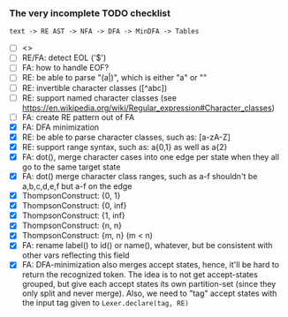 ### The very incomplete TODO checklist

```
text -> RE AST -> NFA -> DFA -> MinDFA -> Tables
```

- [ ] <<more unit tests>>
- [ ] RE/FA: detect EOL ('$')
- [ ] FA: how to handle EOF?
- [ ] RE: be able to parse "(a|)", which is either "a" or ""
- [ ] RE: invertible character classes ([^abc])
- [ ] RE: support named character classes (see https://en.wikipedia.org/wiki/Regular_expression#Character_classes)
- [ ] FA: create RE pattern out of FA
- [x] FA: DFA minimization
- [x] RE: be able to parse character classes, such as: [a-zA-Z]
- [x] RE: support range syntax, such as: a{0,1} as well as a{2}
- [x] FA: dot(), merge character cases into one edge per state when they all go to the same target state
- [x] FA: dot() merge character class ranges, such as a-f shouldn't be a,b,c,d,e,f but a-f on the edge
- [x] ThompsonConstruct: {0, 1}
- [x] ThompsonConstruct: {0, inf}
- [x] ThompsonConstruct: {1, inf}
- [x] ThompsonConstruct: {n, n}
- [x] ThompsonConstruct: {m, n} (m < n)
- [x] FA: rename label() to id() or name(), whatever, but be consistent with other vars reflecting this field
- [x] FA: DFA-minimization also merges accept states, hence, it'll be hard to return the recognized
      token. The idea is to not get accept-states grouped, but give each accept states its own
      partition-set (since they only split and never merge).
      Also, we need to "tag" accept states with the input tag given to `Lexer.declare(tag, RE)`

